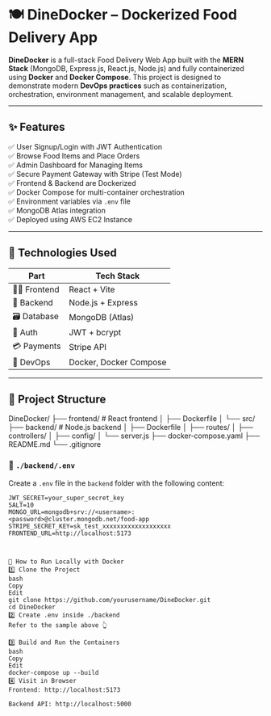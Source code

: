 # 🍽️ DineDocker – Dockerized Food Delivery App

**DineDocker** is a full-stack Food Delivery Web App built with the **MERN Stack** (MongoDB, Express.js, React.js, Node.js) and fully containerized using **Docker** and **Docker Compose**. This project is designed to demonstrate modern **DevOps practices** such as containerization, orchestration, environment management, and scalable deployment.

---

## ✨ Features

✅ User Signup/Login with JWT Authentication  
✅ Browse Food Items and Place Orders  
✅ Admin Dashboard for Managing Items  
✅ Secure Payment Gateway with Stripe (Test Mode)  
✅ Frontend & Backend are Dockerized  
✅ Docker Compose for multi-container orchestration  
✅ Environment variables via `.env` file  
✅ MongoDB Atlas integration  
✅ Deployed using AWS EC2 Instance

---

## 🚀 Technologies Used

| Part        | Tech Stack                        |
|-------------|------------------------------------|
| 🧑‍🎨 Frontend | React + Vite                     |
| 🧠 Backend   | Node.js + Express                 |
| 🗃️ Database  | MongoDB (Atlas)                   |
| 🔐 Auth      | JWT + bcrypt                      |
| 💳 Payments  | Stripe API                        |
| 🐳 DevOps    | Docker, Docker Compose            |

---

## 📁 Project Structure

DineDocker/
├── frontend/ # React frontend
│ ├── Dockerfile
│ └── src/
├── backend/ # Node.js backend
│ ├── Dockerfile
│ ├── routes/
│ ├── controllers/
│ ├── config/
│ └── server.js
├── docker-compose.yaml
├── README.md
└── .gitignore



### 📄 `./backend/.env`
Create a `.env` file in the `backend` folder with the following content:

```env
JWT_SECRET=your_super_secret_key
SALT=10
MONGO_URL=mongodb+srv://<username>:<password>@cluster.mongodb.net/food-app
STRIPE_SECRET_KEY=sk_test_xxxxxxxxxxxxxxxxxxx
FRONTEND_URL=http://localhost:5173



🐳 How to Run Locally with Docker
1️⃣ Clone the Project
bash
Copy
Edit
git clone https://github.com/yourusername/DineDocker.git
cd DineDocker
2️⃣ Create .env inside ./backend
Refer to the sample above 👆

3️⃣ Build and Run the Containers
bash
Copy
Edit
docker-compose up --build
4️⃣ Visit in Browser
Frontend: http://localhost:5173

Backend API: http://localhost:5000

